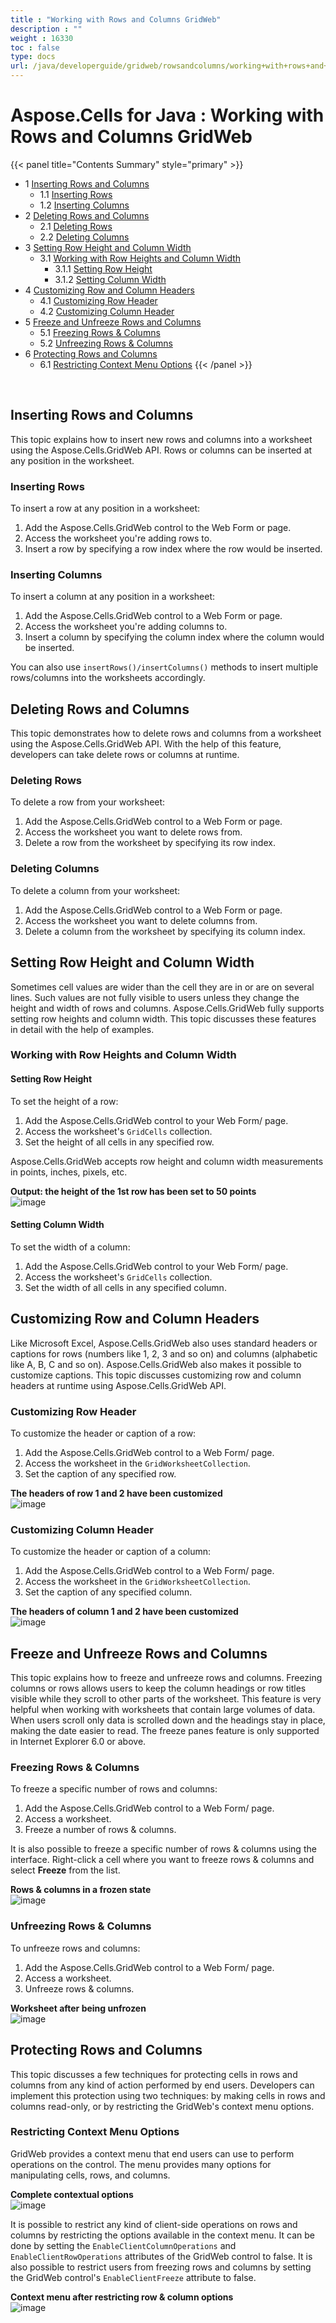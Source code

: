 ```yaml
---
title : "Working with Rows and Columns GridWeb" 
description : "" 
weight : 16330 
toc : false
type: docs
url: /java/developerguide/gridweb/rowsandcolumns/working+with+rows+and+columns+gridweb/
---
```


# Aspose.Cells for Java : Working with Rows and Columns GridWeb



{{< panel title="Contents Summary" style="primary" >}}
*   1 [Inserting Rows and Columns](#inserting-rows-and-columns)
    *   1.1 [Inserting Rows](#inserting-rows)
    *   1.2 [Inserting Columns](#inserting-columns)
*   2 [Deleting Rows and Columns](#deleting-rows-and-columns)
    *   2.1 [Deleting Rows](#deleting-rows)
    *   2.2 [Deleting Columns](#deleting-columns)
*   3 [Setting Row Height and Column Width](#setting-row-height-and-column-width)
    *   3.1 [Working with Row Heights and Column Width](#working-with-row-heights-and-column-width)
        *   3.1.1 [Setting Row Height](#setting-row-height)
        *   3.1.2 [Setting Column Width](#setting-column-width)
*   4 [Customizing Row and Column Headers](#customizing-row-and-column-headers)
    *   4.1 [Customizing Row Header](#customizing-row-header)
    *   4.2 [Customizing Column Header](#customizing-column-header)
*   5 [Freeze and Unfreeze Rows and Columns](#freeze-and-unfreeze-rows-and-columns)
    *   5.1 [Freezing Rows & Columns](#freezing-rows-&-columns)
    *   5.2 [Unfreezing Rows & Columns](#unfreezing-rows-&-columns)
*   6 [Protecting Rows and Columns](#protecting-rows-and-columns)
    *   6.1 [Restricting Context Menu Options](#restricting-context-menu-options)
{{< /panel >}}
 

 

## Inserting Rows and Columns

This topic explains how to insert new rows and columns into a worksheet using the Aspose.Cells.GridWeb API. Rows or columns can be inserted at any position in the worksheet.

### Inserting Rows

To insert a row at any position in a worksheet:

1.  Add the Aspose.Cells.GridWeb control to the Web Form or page.
2.  Access the worksheet you're adding rows to.
3.  Insert a row by specifying a row index where the row would be inserted.

### Inserting Columns

To insert a column at any position in a worksheet:

1.  Add the Aspose.Cells.GridWeb control to a Web Form or page.
2.  Access the worksheet you're adding columns to.
3.  Insert a column by specifying the column index where the column would be inserted.

You can also use `insertRows()/insertColumns()` methods to insert multiple rows/columns into the worksheets accordingly.

## Deleting Rows and Columns

This topic demonstrates how to delete rows and columns from a worksheet using the Aspose.Cells.GridWeb API. With the help of this feature, developers can take delete rows or columns at runtime.

### Deleting Rows

To delete a row from your worksheet:

1.  Add the Aspose.Cells.GridWeb control to a Web Form or page.
2.  Access the worksheet you want to delete rows from.
3.  Delete a row from the worksheet by specifying its row index.

### Deleting Columns

To delete a column from your worksheet:

1.  Add the Aspose.Cells.GridWeb control to a Web Form or page.
2.  Access the worksheet you want to delete columns from.
3.  Delete a column from the worksheet by specifying its column index.

## Setting Row Height and Column Width

Sometimes cell values are wider than the cell they are in or are on several lines. Such values are not fully visible to users unless they change the height and width of rows and columns. Aspose.Cells.GridWeb fully supports setting row heights and column width. This topic discusses these features in detail with the help of examples.

### Working with Row Heights and Column Width

#### Setting Row Height

To set the height of a row:

1.  Add the Aspose.Cells.GridWeb control to your Web Form/ page.
2.  Access the worksheet's `GridCells` collection.
3.  Set the height of all cells in any specified row.

Aspose.Cells.GridWeb accepts row height and column width measurements in points, inches, pixels, etc.

**Output: the height of the 1st row has been set to 50 points**  
![image](https://docs2.aspose.com/cells/java/attachments/5276822/5472813.png)

#### Setting Column Width

To set the width of a column:

1.  Add the Aspose.Cells.GridWeb control to your Web Form/ page.
2.  Access the worksheet's `GridCells` collection.
3.  Set the width of all cells in any specified column.

## Customizing Row and Column Headers

Like Microsoft Excel, Aspose.Cells.GridWeb also uses standard headers or captions for rows (numbers like 1, 2, 3 and so on) and columns (alphabetic like A, B, C and so on). Aspose.Cells.GridWeb also makes it possible to customize captions. This topic discusses customizing row and column headers at runtime using Aspose.Cells.GridWeb API.

### Customizing Row Header

To customize the header or caption of a row:

1.  Add the Aspose.Cells.GridWeb control to a Web Form/ page.
2.  Access the worksheet in the `GridWorksheetCollection`.
3.  Set the caption of any specified row.

**The headers of row 1 and 2 have been customized**  
![image](https://docs2.aspose.com/cells/java/attachments/5276822/5472809.png)

### Customizing Column Header

To customize the header or caption of a column:

1.  Add the Aspose.Cells.GridWeb control to a Web Form/ page.
2.  Access the worksheet in the `GridWorksheetCollection`.
3.  Set the caption of any specified column.

**The headers of column 1 and 2 have been customized**  
![image](https://docs2.aspose.com/cells/java/attachments/5276822/5472808.png)

## Freeze and Unfreeze Rows and Columns

This topic explains how to freeze and unfreeze rows and columns. Freezing columns or rows allows users to keep the column headings or row titles visible while they scroll to other parts of the worksheet. This feature is very helpful when working with worksheets that contain large volumes of data. When users scroll only data is scrolled down and the headings stay in place, making the date easier to read. The freeze panes feature is only supported in Internet Explorer 6.0 or above.

### Freezing Rows & Columns

To freeze a specific number of rows and columns:

1.  Add the Aspose.Cells.GridWeb control to a Web Form/ page.
2.  Access a worksheet.
3.  Freeze a number of rows & columns.

It is also possible to freeze a specific number of rows & columns using the interface. Right-click a cell where you want to freeze rows & columns and select **Freeze** from the list.

**Rows & columns in a frozen state**  
![image](https://docs2.aspose.com/cells/java/attachments/5276822/5472789.png)

### Unfreezing Rows & Columns

To unfreeze rows and columns:

1.  Add the Aspose.Cells.GridWeb control to a Web Form/ page.
2.  Access a worksheet.
3.  Unfreeze rows & columns.

**Worksheet after being unfrozen**  
![image](https://docs2.aspose.com/cells/java/attachments/5276822/5472788.png)

## Protecting Rows and Columns

This topic discusses a few techniques for protecting cells in rows and columns from any kind of action performed by end users. Developers can implement this protection using two techniques: by making cells in rows and columns read-only, or by restricting the GridWeb's context menu options.

### Restricting Context Menu Options

GridWeb provides a context menu that end users can use to perform operations on the control. The menu provides many options for manipulating cells, rows, and columns.

**Complete contextual options**  
![image](https://docs2.aspose.com/cells/java/attachments/5276822/5472785.png)

It is possible to restrict any kind of client-side operations on rows and columns by restricting the options available in the context menu. It can be done by setting the `EnableClientColumnOperations` and `EnableClientRowOperations` attributes of the GridWeb control to false. It is also possible to restrict users from freezing rows and columns by setting the GridWeb control's `EnableClientFreeze` attribute to false.

**Context menu after restricting row & column options**  
![image](https://docs2.aspose.com/cells/java/attachments/5276822/5472784.png)

